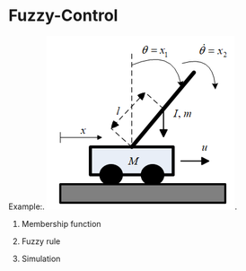 # Fuzzy-Control
Example:.
![image](example.png).

1. Membership function


2. Fuzzy rule


3. Simulation
